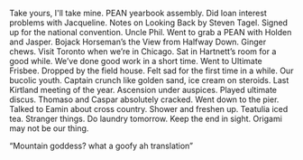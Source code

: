 Take yours, I'll take mine. PEAN yearbook assembly. Did loan interest problems with Jacqueline. Notes on Looking Back by Steven Tagel. Signed up for the national convention. Uncle Phil. Went to grab a PEAN with Holden and Jasper. Bojack Horseman’s the View from Halfway Down. Ginger chews. Visit Toronto when we’re in Chicago. Sat in Hartnett’s room for a good while. We’ve done good work in a short time. Went to Ultimate Frisbee. Dropped by the field house. Felt sad for the first time in a while. Our bucolic youth. Captain crunch like golden sand, ice cream on steroids. Last Kirtland meeting of the year. Ascension under auspices. Played ultimate discus. Thomaso and Caspar absolutely cracked. Went down to the pier. Talked to Eamin about cross country. Shower and freshen up. Teatulia iced tea. Stranger things. Do laundry tomorrow. Keep the end in sight. Origami may not be our thing. 

“Mountain goddess? what a goofy ah translation”
